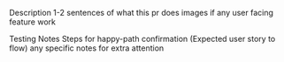 Description
1-2 sentences of what this pr does
images if any user facing feature work

Testing Notes
Steps for happy-path confirmation (Expected user story to flow) 
any specific notes for extra attention
